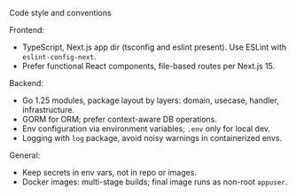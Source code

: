 Code style and conventions

Frontend:
- TypeScript, Next.js app dir (tsconfig and eslint present). Use ESLint with `eslint-config-next`.
- Prefer functional React components, file-based routes per Next.js 15.

Backend:
- Go 1.25 modules, package layout by layers: domain, usecase, handler, infrastructure.
- GORM for ORM; prefer context-aware DB operations.
- Env configuration via environment variables; `.env` only for local dev.
- Logging with `log` package, avoid noisy warnings in containerized envs.

General:
- Keep secrets in env vars, not in repo or images.
- Docker images: multi-stage builds; final image runs as non-root `appuser`.
